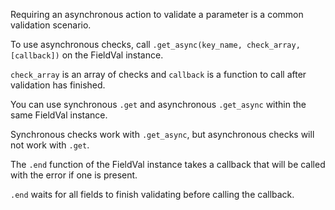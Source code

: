 Requiring an asynchronous action to validate a parameter is a common validation scenario.

To use asynchronous checks, call ```.get_async(key_name, check_array, [callback])``` on the FieldVal instance.

```check_array``` is an array of checks and ```callback``` is a function to call after validation has finished.

You can use synchronous ```.get``` and asynchronous ```.get_async``` within the same FieldVal instance.

Synchronous checks work with ```.get_async```, but asynchronous checks will not work with ```.get```.

The ```.end``` function of the FieldVal instance takes a callback that will be called with the error if one is present.

```.end``` waits for all fields to finish validating before calling the callback.